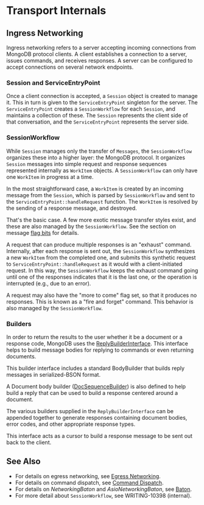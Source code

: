 # Transport Internals
## Ingress Networking

Ingress networking refers to a server accepting incoming connections
from MongoDB protocol clients. A client establishes a connection to a
server, issues commands, and receives responses. A server can be
configured to accept connections on several network endpoints.

### Session and ServiceEntryPoint
Once a client connection is accepted, a `Session` object is created to manage
it. This in turn is given to the `ServiceEntryPoint` singleton for the server.
The `ServiceEntryPoint` creates a `SessionWorkflow` for each `Session`, and
maintains a collection of these. The `Session` represents the client side of
that conversation, and the `ServiceEntryPoint` represents the server side.

### SessionWorkflow
While `Session` manages only the transfer of `Messages`, the `SessionWorkflow`
organizes these into a higher layer: the MongoDB protocol. It organizes `Session`
messages into simple request and response sequences represented internally as
`WorkItem` objects. A `SessionWorkflow` can only have one `WorkItem` in
progress at a time.

In the most straightforward case, a `WorkItem` is created by an incoming
message from the `Session`, which is parsed by `SessionWorkflow` and sent to
the `ServiceEntryPoint::handleRequest` function. The `WorkItem` is resolved
by the sending of a response message, and destroyed.

That's the basic case. A few more exotic message transfer styles exist, and
these are also managed by the `SessionWorkflow`. See the section on message
[flag bits][wire_protocol_flag_bits] for details.

A request that can produce multiple responses is an "exhaust" command.
Internally, after each response is sent out, the `SessionWorkflow` synthesizes
a new `WorkItem` from the completed one, and submits this synthetic request to
`ServiceEntryPoint::handleRequest` as it would with a client-initiated request.
In this way, the `SessionWorkflow` keeps the exhaust command going until one
of the responses indicates that it is the last one, or the operation is
interrupted (e.g., due to an error).

A request may also have the "more to come" flag set, so that it
produces no responses. This is known as a "fire and forget" command. This
behavior is also managed by the `SessionWorkflow`.

### Builders
In order to return the results to the user whether it be a document or a response 
code, MongoDB uses the [ReplyBuilderInterface]. This interface helps to build 
message bodies for replying to commands or even returning documents.

This builder interface includes a standard BodyBuilder that builds reply 
messages in serialized-BSON format.

A Document body builder ([DocSequenceBuilder]) is also defined to help build a 
reply that can be used to build a response centered around a document.

The various builders supplied in the `ReplyBuilderInterface` can be appended 
together to generate responses containing document bodies, error codes, and 
other appropriate response types.

This interface acts as a cursor to build a response message to be sent out back 
to the client.

## See Also
- For details on egress networking, see [Egress Networking][egress_networking].
- For details on command dispatch, see [Command Dispatch][command_dispatch].
- For details on *NetworkingBaton* and *AsioNetworkingBaton*, see [Baton][baton].
- For more detail about `SessionWorkflow`, see WRITING-10398 (internal).

[ServiceExecutor]: service_executor.h
[SessionWorkflow]: session_workflow.h
[ServiceEntryPoint]: service_entry_point.h
[ServiceEntryPointImpl]: service_entry_point_impl.h
[ReplyBuilderInterface]: ../rpc/reply_builder_interface.h
[DocSequenceBuilder]: ../rpc/op_msg.h
[egress_networking]: ../../../docs/egress_networking.md
[command_dispatch]: ../../../docs/command_dispatch.md
[baton]: ../../../docs/baton.md
[wire_protocol_flag_bits]: https://www.mongodb.com/docs/manual/reference/mongodb-wire-protocol/#flag-bits
